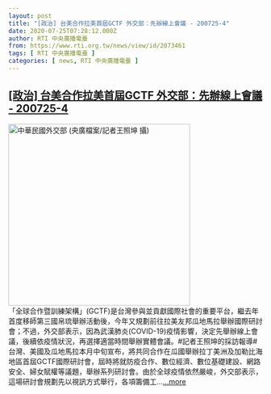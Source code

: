 ```yaml
---
layout: post
title: "[政治] 台美合作拉美首屆GCTF 外交部：先辦線上會議 - 200725-4"
date: 2020-07-25T07:28:12.000Z
author: RTI 中央廣播電臺
from: https://www.rti.org.tw/news/view/id/2073461
tags: [ RTI 中央廣播電臺 ]
categories: [ news, RTI 中央廣播電臺 ]
---
```

<!--1595662092000-->
[[政治] 台美合作拉美首屆GCTF 外交部：先辦線上會議 - 200725-4](https://www.rti.org.tw/news/view/id/2073461)
------

<div>
<img src="https://static.rti.org.tw/assets/thumbnails/2018/04/04/152284960239352.JPG" width="360" alt="中華民國外交部 (央廣檔案/記者王照坤 攝)" title="中華民國外交部 (央廣檔案/記者王照坤 攝)"><br>「全球合作暨訓練架構」(GCTF)是台灣參與並貢獻國際社會的重要平台，繼去年首度移師第三國帛琉舉辦活動後，今年又規劃前往拉美友邦瓜地馬拉舉辦國際研討會；不過，外交部表示，因為武漢肺炎(COVID-19)疫情影響，決定先舉辦線上會議，後續依疫情狀況，再選擇適當時間舉辦實體會議。#記者王照坤的採訪報導#台灣、美國及瓜地馬拉本月中旬宣布，將共同合作在瓜國舉辦拉丁美洲及加勒比海地區首屆GCTF國際研討會，屆時將就防疫合作、數位經濟、數位基礎建設、網路安全、婦女賦權等議題，舉辦系列研討會。由於全球疫情依然嚴峻，外交部表示，這場研討會規劃先以視訊方式舉行，各項籌備工...<a target="_blank" href="https://www.rti.org.tw/news/view/id/2073461">...more</a>
</div>

